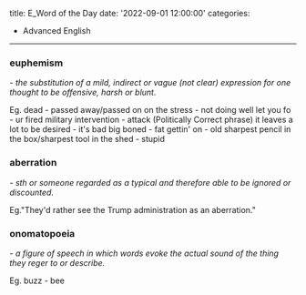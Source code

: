 title: E_Word of the Day
date: '2022-09-01 12:00:00'
categories:
  - Advanced English
---
### **euphemism**
*- the substitution of a mild, indirect or vague (not clear) expression for one thought to be offensive, harsh or blunt.*

Eg.
dead - passed away/passed on
on the stress - not doing well
let you fo - ur fired
military intervention - attack (Politically Correct phrase)
it leaves a lot to be desired - it's bad
big boned - fat
gettin' on - old
sharpest pencil in the box/sharpest tool in the shed - stupid

### **aberration**
*- sth or someone regarded as a typical and therefore able to be ignored or discounted.*

Eg."They'd rather see the Trump administration as an aberration."

### **onomatopoeia**

*- a figure of speech in which words evoke the actual sound of the thing they reger to or describe.*

Eg.
buzz - bee